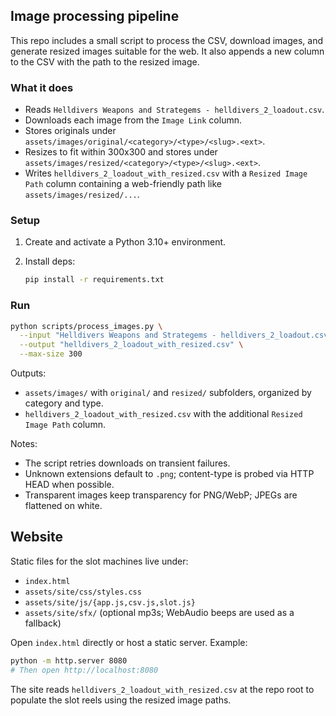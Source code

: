 ## Image processing pipeline

This repo includes a small script to process the CSV, download images, and generate resized images suitable for the web. It also appends a new column to the CSV with the path to the resized image.

### What it does

- Reads `Helldivers Weapons and Strategems - helldivers_2_loadout.csv`.
- Downloads each image from the `Image Link` column.
- Stores originals under `assets/images/original/<category>/<type>/<slug>.<ext>`.
- Resizes to fit within 300x300 and stores under `assets/images/resized/<category>/<type>/<slug>.<ext>`.
- Writes `helldivers_2_loadout_with_resized.csv` with a `Resized Image Path` column containing a web-friendly path like `assets/images/resized/...`.

### Setup

1. Create and activate a Python 3.10+ environment.
2. Install deps:

   ```bash
   pip install -r requirements.txt
   ```

### Run

```bash
python scripts/process_images.py \
  --input "Helldivers Weapons and Strategems - helldivers_2_loadout.csv" \
  --output "helldivers_2_loadout_with_resized.csv" \
  --max-size 300
```

Outputs:
- `assets/images/` with `original/` and `resized/` subfolders, organized by category and type.
- `helldivers_2_loadout_with_resized.csv` with the additional `Resized Image Path` column.

Notes:
- The script retries downloads on transient failures.
- Unknown extensions default to `.png`; content-type is probed via HTTP HEAD when possible.
- Transparent images keep transparency for PNG/WebP; JPEGs are flattened on white.

## Website

Static files for the slot machines live under:

- `index.html`
- `assets/site/css/styles.css`
- `assets/site/js/{app.js,csv.js,slot.js}`
- `assets/site/sfx/` (optional mp3s; WebAudio beeps are used as a fallback)

Open `index.html` directly or host a static server. Example:

```bash
python -m http.server 8080
# Then open http://localhost:8080
```

The site reads `helldivers_2_loadout_with_resized.csv` at the repo root to populate the slot reels using the resized image paths.
